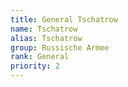 ```yaml
---
title: General Tschatrow
name: Tschatrow
alias: Tschatrow
group: Russische Armee
rank: General
priority: 2
---
```

